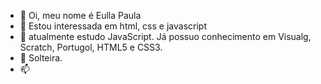 - 👋 Oi, meu nome é Eulla Paula
- 👀 Estou interessada em html, css e javascript
- 🌱 atualmente estudo JavaScript. Já possuo conhecimento em Visualg, Scratch, Portugol, HTML5 e CSS3.
- 💞️ Solteira.
- 📫
